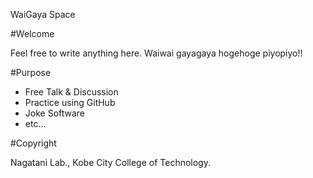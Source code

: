 WaiGaya Space

#Welcome

Feel free to write anything here.
Waiwai gayagaya hogehoge piyopiyo!!


#Purpose

* Free Talk & Discussion
* Practice using GitHub
* Joke Software
* etc...


#Copyright

Nagatani Lab., Kobe City College of Technology.
